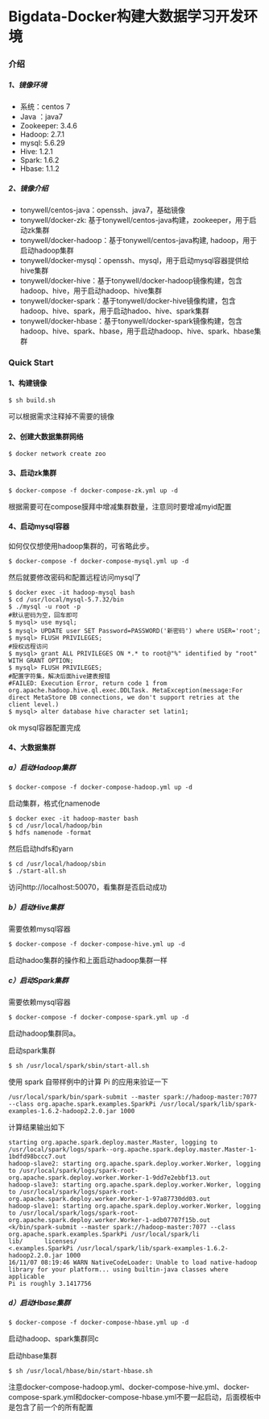 # Bigdata-Docker构建大数据学习开发环境


### 介绍

##### 1、镜像环境

* 系统：centos 7
* Java ：java7
* Zookeeper: 3.4.6
* Hadoop: 2.7.1
* mysql: 5.6.29
* Hive: 1.2.1
* Spark: 1.6.2
* Hbase: 1.1.2

##### 2、镜像介绍

* tonywell/centos-java：openssh、java7，基础镜像
* tonywell/docker-zk:  基于tonywell/centos-java构建，zookeeper，用于启动zk集群
* tonywell/docker-hadoop：基于tonywell/centos-java构建, hadoop，用于启动hadoop集群
* tonywell/docker-mysql：openssh、mysql，用于启动mysql容器提供给hive集群
* tonywell/docker-hive：基于tonywell/docker-hadoop镜像构建，包含hadoop、hive，用于启动hadoop、hive集群
* tonywell/docker-spark：基于tonywell/docker-hive镜像构建，包含hadoop、hive、spark，用于启动hadoo、hive、spark集群
* tonywell/docker-hbase：基于tonywell/docker-spark镜像构建，包含hadoop、hive、spark、hbase，用于启动hadoop、hive、spark、hbase集群



### Quick Start

#### 1、构建镜像

```
$ sh build.sh
```

可以根据需求注释掉不需要的镜像

#### 2、创建大数据集群网络

```
$ docker network create zoo
```

#### 3、启动zk集群

```
$ docker-compose -f docker-compose-zk.yml up -d
```

根据需要可在compose膜拜中增减集群数量，注意同时要增减myid配置

#### 4、启动mysql容器

如何仅仅想使用hadoop集群的，可省略此步。

```
$ docker-compose -f docker-compose-mysql.yml up -d
```

然后就要修改密码和配置远程访问mysql了

```
$ docker exec -it hadoop-mysql bash
$ cd /usr/local/mysql-5.7.32/bin
$ ./mysql -u root -p
#默认密码为空，回车即可
$ mysql> use mysql;
$ mysql> UPDATE user SET Password=PASSWORD('新密码') where USER='root';
$ mysql> FLUSH PRIVILEGES;
#授权远程访问
$ mysql> grant ALL PRIVILEGES ON *.* to root@"%" identified by "root" WITH GRANT OPTION;
$ mysql> FLUSH PRIVILEGES;
#配置字符集，解决后面hive建表报错
#FAILED: Execution Error, return code 1 from org.apache.hadoop.hive.ql.exec.DDLTask. MetaException(message:For direct MetaStore DB connections, we don't support retries at the client level.)
$ mysql> alter database hive character set latin1;
```

ok mysql容器配置完成

#### 4、大数据集群

##### a）启动Hadoop集群

```
$ docker-compose -f docker-compose-hadoop.yml up -d
```

启动集群，格式化namenode

```
$ docker exec -it hadoop-master bash
$ cd /usr/local/hadoop/bin
$ hdfs namenode -format
```

然后启动hdfs和yarn

```
$ cd /usr/local/hadoop/sbin
$ ./start-all.sh
```

 访问http://localhost:50070，看集群是否启动成功

##### b）启动Hive集群

需要依赖mysql容器

```
$ docker-compose -f docker-compose-hive.yml up -d
```

 启动hadoo集群的操作和上面启动hadoop集群一样

##### c）启动Spark集群

需要依赖mysql容器

```
$ docker-compose -f docker-compose-spark.yml up -d
```

 启动hadoop集群同a。

启动spark集群

```
$ sh /usr/local/spark/sbin/start-all.sh
```

使用 spark 自带样例中的计算 Pi 的应用来验证一下

```
/usr/local/spark/bin/spark-submit --master spark://hadoop-master:7077 --class org.apache.spark.examples.SparkPi /usr/local/spark/lib/spark-examples-1.6.2-hadoop2.2.0.jar 1000
```

计算结果输出如下

```
starting org.apache.spark.deploy.master.Master, logging to /usr/local/spark/logs/spark--org.apache.spark.deploy.master.Master-1-1bdfd98bccc7.out
hadoop-slave2: starting org.apache.spark.deploy.worker.Worker, logging to /usr/local/spark/logs/spark-root-org.apache.spark.deploy.worker.Worker-1-9dd7e2ebbf13.out
hadoop-slave3: starting org.apache.spark.deploy.worker.Worker, logging to /usr/local/spark/logs/spark-root-org.apache.spark.deploy.worker.Worker-1-97a87730dd03.out
hadoop-slave1: starting org.apache.spark.deploy.worker.Worker, logging to /usr/local/spark/logs/spark-root-org.apache.spark.deploy.worker.Worker-1-adb07707f15b.out
<k/bin/spark-submit --master spark://hadoop-master:7077 --class org.apache.spark.examples.SparkPi /usr/local/spark/li
lib/      licenses/
<.examples.SparkPi /usr/local/spark/lib/spark-examples-1.6.2-hadoop2.2.0.jar 1000
16/11/07 08:19:46 WARN NativeCodeLoader: Unable to load native-hadoop library for your platform... using builtin-java classes where applicable
Pi is roughly 3.1417756
```



##### d）启动Hbase集群

```
$ docker-compose -f docker-compose-hbase.yml up -d
```

启动hadoop、spark集群同c

启动hbase集群

```
$ sh /usr/local/hbase/bin/start-hbase.sh
```





注意docker-compose-hadoop.yml、docker-compose-hive.yml、docker-compose-spark.yml和docker-compose-hbase.yml不要一起启动，后面模板中是包含了前一个的所有配置